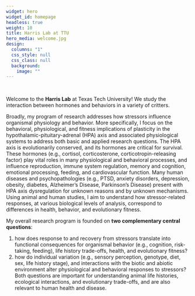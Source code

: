 ```yaml
---
widget: hero
widget_id: homepage
headless: true
weight: 10
title: Harris Lab at TTU
hero_media: welcome.jpg
design:
  columns: "1"
  css_style: null
  css_class: null
  background:
    image: ""
---
```

<br>

Welcome to the **Harris Lab** at Texas Tech University! We study the interaction between hormones and behaviors in a variety of critters.

Broadly, my program of research addresses how stressors influence organismal physiology and behavior. More specifically, I focus on the behavioral, physiological, and fitness implications of plasticity in the hypothalamic-pituitary-adrenal (HPA) axis and associated physiological systems to address both basic and applied research questions. The HPA axis is evolutionarily conserved, and its hormones are critical for survival. These hormones (e.g., cortisol, corticosterone, corticotropin-releasing factor) play vital roles in many physiological and behavioral processes, and influence reproduction, immune system regulation, memory and cognition, emotional processing, feeding, and cardiovascular function. Many human diseases and psychopathologies (e.g., PTSD, anxiety disorders, depression, obesity, diabetes, Alzheimer’s Disease, Parkinson’s Disease) present with HPA axis dysregulation for unknown reasons and by unknown mechanisms.  Using animal and human studies, I aim to understand how stressor-related responses, at various biological levels of analysis, correspond to differences in health, behavior, and evolutionary fitness. 

My overall research program is founded on **two complementary central questions**: 
1) how does response to and recovery from stressors translate into functional consequences for organismal behavior (e.g., cognition, risk-taking, feeding), life history trade-offs, health, and evolutionary fitness? 
2) how do individual variation (e.g., sensory perception, genotype, diet, sex, life history stage), and interactions with the biotic and abiotic environment alter physiological and behavioral responses to stressors? Both questions are important for understanding animal life histories, ecological interactions, and evolutionary trade-offs, and are also relevant to human health and disease.
